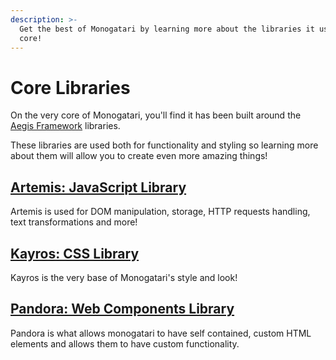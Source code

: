 ```yaml
---
description: >-
  Get the best of Monogatari by learning more about the libraries it uses on its
  core!
---
```


# Core Libraries

On the very core of Monogatari, you'll find it has been built around the [Aegis Framework](https://aegisframework.com/) libraries.

These libraries are used both for functionality and styling so learning more about them will allow you to create even more amazing things!

## [Artemis: JavaScript Library](https://gitlab.com/AegisFramework/Artemis)

Artemis is used for DOM manipulation, storage, HTTP requests handling, text transformations and more!

## [Kayros: CSS Library](https://gitlab.com/AegisFramework/Kayros)

Kayros is the very base of Monogatari's style and look!

## [Pandora: Web Components Library](https://gitlab.com/AegisFramework/pandora/)

Pandora is what allows monogatari to have self contained, custom HTML elements and allows them to have custom functionality.

